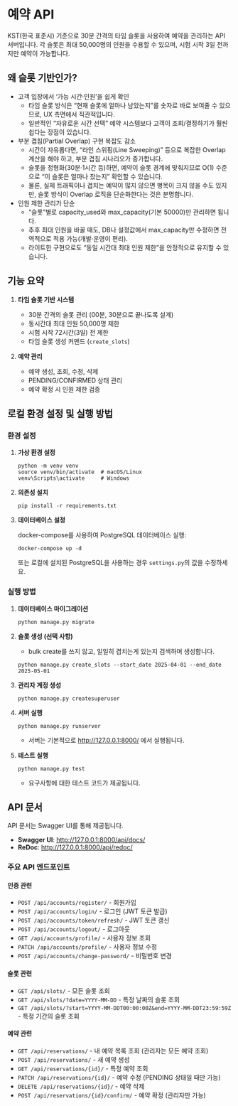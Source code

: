 # 예약 API

KST(한국 표준시) 기준으로 30분 간격의 타임 슬롯을 사용하여 예약을 관리하는 API 서버입니다. 각 슬롯은 최대 50,000명의 인원을 수용할 수 있으며, 시험 시작 3일 전까지만 예약이 가능합니다.

## 왜 슬롯 기반인가?

- 고객 입장에서 ‘가능 시간·인원’을 쉽게 확인
  - 타임 슬롯 방식은 “현재 슬롯에 얼마나 남았는지”를 숫자로 바로 보여줄 수 있으므로, UX 측면에서 직관적입니다.
  - 일반적인 “자유로운 시간 선택” 예약 시스템보다 고객이 조회/결정하기가 훨씬 쉽다는 장점이 있습니다.
- 부분 겹침(Partial Overlap) 구현 복잡도 감소
  - 시간이 자유롭다면, “라인 스위핑(Line Sweeping)” 등으로 복잡한 Overlap 계산을 해야 하고, 부분 겹침 시나리오가 증가합니다.
  - 슬롯을 정형화(30분·1시간 등)하면, 예약이 슬롯 경계에 맞춰지므로 O(1) 수준으로 “이 슬롯은 얼마나 찼는지” 확인할 수 있습니다.
  - 물론, 실제 트래픽이나 겹치는 예약이 많지 않으면 병목이 크지 않을 수도 있지만, 슬롯 방식이 Overlap 로직을 단순화한다는 것은 분명합니다.
- 인원 제한 관리가 단순
  - “슬롯”별로 capacity_used와 max_capacity(기본 50000)만 관리하면 됩니다.
  - 추후 최대 인원을 바꿀 때도, DB나 설정값에서 max_capacity만 수정하면 전역적으로 적용 가능(개발·운영이 편리).
  - 라이트한 구현으로도 “동일 시간대 최대 인원 제한”을 안정적으로 유지할 수 있습니다.

## 기능 요약

1. **타임 슬롯 기반 시스템**

   - 30분 간격의 슬롯 관리 (00분, 30분으로 끝나도록 설계)
   - 동시간대 최대 인원 50,000명 제한
   - 시험 시작 72시간(3일) 전 제한
   - 타임 슬롯 생성 커맨드 (`create_slots`)

2. **예약 관리**
   - 예약 생성, 조회, 수정, 삭제
   - PENDING/CONFIRMED 상태 관리
   - 예약 확정 시 인원 제한 검증

## 로컬 환경 설정 및 실행 방법

### 환경 설정

1. **가상 환경 설정**

   ```
   python -m venv venv
   source venv/bin/activate  # macOS/Linux
   venv\Scripts\activate     # Windows
   ```

2. **의존성 설치**

   ```
   pip install -r requirements.txt
   ```

3. **데이터베이스 설정**

   docker-compose를 사용하여 PostgreSQL 데이터베이스 실행:

   ```
   docker-compose up -d
   ```

   또는 로컬에 설치된 PostgreSQL을 사용하는 경우 `settings.py`의 값을 수정하세요.

### 실행 방법

1. **데이터베이스 마이그레이션**

   ```
   python manage.py migrate
   ```

2. **슬롯 생성 (선택 사항)**

   - bulk create를 쓰지 않고, 일일히 겹치는게 있는지 검색하며 생성합니다.

   ```
   python manage.py create_slots --start_date 2025-04-01 --end_date 2025-05-01
   ```

3. **관리자 계정 생성**

   ```
   python manage.py createsuperuser
   ```

4. **서버 실행**

   ```
   python manage.py runserver
   ```

   - 서버는 기본적으로 http://127.0.0.1:8000/ 에서 실행됩니다.

5. **테스트 실행**

   ```
   python manage.py test
   ```

   - 요구사항에 대한 테스트 코드가 제공됩니다.

## API 문서

API 문서는 Swagger UI를 통해 제공됩니다.

- **Swagger UI**: http://127.0.0.1:8000/api/docs/
- **ReDoc**: http://127.0.0.1:8000/api/redoc/

### 주요 API 엔드포인트

#### 인증 관련

- `POST /api/accounts/register/` - 회원가입
- `POST /api/accounts/login/` - 로그인 (JWT 토큰 발급)
- `POST /api/accounts/token/refresh/` - JWT 토큰 갱신
- `POST /api/accounts/logout/` - 로그아웃
- `GET /api/accounts/profile/` - 사용자 정보 조회
- `PATCH /api/accounts/profile/` - 사용자 정보 수정
- `POST /api/accounts/change-password/` - 비밀번호 변경

#### 슬롯 관련

- `GET /api/slots/` - 모든 슬롯 조회
- `GET /api/slots/?date=YYYY-MM-DD` - 특정 날짜의 슬롯 조회
- `GET /api/slots/?start=YYYY-MM-DDT00:00:00Z&end=YYYY-MM-DDT23:59:59Z` - 특정 기간의 슬롯 조회

#### 예약 관련

- `GET /api/reservations/` - 내 예약 목록 조회 (관리자는 모든 예약 조회)
- `POST /api/reservations/` - 새 예약 생성
- `GET /api/reservations/{id}/` - 특정 예약 조회
- `PATCH /api/reservations/{id}/` - 예약 수정 (PENDING 상태일 때만 가능)
- `DELETE /api/reservations/{id}/` - 예약 삭제
- `POST /api/reservations/{id}/confirm/` - 예약 확정 (관리자만 가능)
